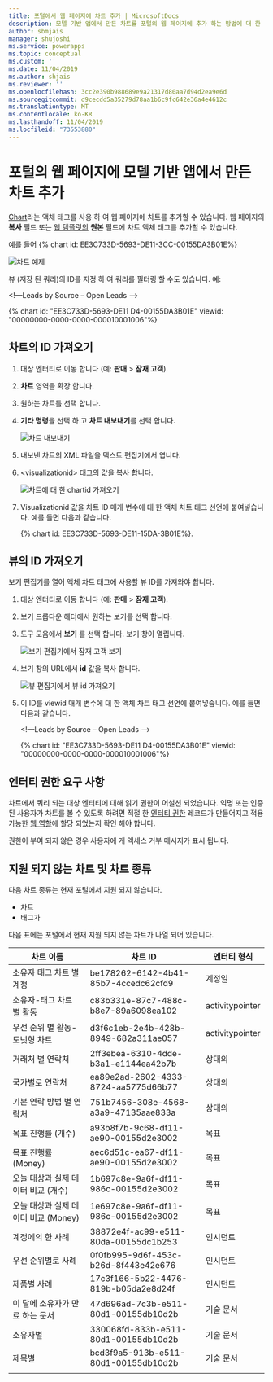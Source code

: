```yaml
---
title: 포털에서 웹 페이지에 차트 추가 | MicrosoftDocs
description: 모델 기반 앱에서 만든 차트를 포털의 웹 페이지에 추가 하는 방법에 대 한 지침입니다.
author: sbmjais
manager: shujoshi
ms.service: powerapps
ms.topic: conceptual
ms.custom: ''
ms.date: 11/04/2019
ms.author: shjais
ms.reviewer: ''
ms.openlocfilehash: 3cc2e390b988689e9a21317d80aa7d94d2ea9e6d
ms.sourcegitcommit: d9cecdd5a35279d78aa1b6c9fc642e36a4e4612c
ms.translationtype: MT
ms.contentlocale: ko-KR
ms.lasthandoff: 11/04/2019
ms.locfileid: "73553880"
---
```

# <a name="add-a-chart-created-in-a-model-driven-app-to-a-webpage-in-portal"></a>포털의 웹 페이지에 모델 기반 앱에서 만든 차트 추가

[Chart](../liquid/portals-entity-tags.md#chart)라는 액체 태그를 사용 하 여 웹 페이지에 차트를 추가할 수 있습니다. 웹 페이지의 **복사** 필드 또는 [웹 템플릿의](../liquid/store-content-web-templates.md) **원본** 필드에 차트 액체 태그를 추가할 수 있습니다.
 
예를 들어 {% chart id: EE3C733D-5693-DE11-3CC-00155DA3B01E%}

![차트 예제](../media/dynamics365-chart-example.png "차트 예제")

뷰 (저장 된 쿼리)의 ID를 지정 하 여 쿼리를 필터링 할 수도 있습니다. 예:

<!—Leads by Source – Open Leads -->

{% chart id: "EE3C733D-5693-DE11 D4-00155DA3B01E" viewid: "00000000-0000-0000-000010001006"%}

## <a name="get-the-id-of-a-chart"></a>차트의 ID 가져오기

1.  대상 엔터티로 이동 합니다 (예: **판매** > **잠재 고객**).
2.  **차트** 영역을 확장 합니다.
3.  원하는 차트를 선택 합니다.
4.  **기타 명령**을 선택 하 고 **차트 내보내기**를 선택 합니다.

    ![차트 내보내기](../media/export-dynamics365-chart.png "차트 내보내기")

5. 내보낸 차트의 XML 파일을 텍스트 편집기에서 엽니다.
6. \<visualizationid\> 태그의 값을 복사 합니다.

    ![차트에 대 한 chartid 가져오기](../media/dynamics365-chart-chartid.png "차트의 차트 ID 가져오기")

7. Visualizationid 값을 차트 ID 매개 변수에 대 한 액체 차트 태그 선언에 붙여넣습니다. 예를 들면 다음과 같습니다.

    {% chart id: EE3C733D-5693-DE11-15DA-3B01E%}.

## <a name="get-the-id-of-a-view"></a>뷰의 ID 가져오기

보기 편집기를 열어 액체 차트 태그에 사용할 뷰 ID를 가져와야 합니다.
 
1.  대상 엔터티로 이동 합니다 (예: **판매** > **잠재 고객**).
2.  보기 드롭다운 헤더에서 원하는 보기를 선택 합니다.
3.  도구 모음에서 **보기** 를 선택 합니다. 보기 창이 열립니다.

    ![보기 편집기에서 잠재 고객 보기](../media/dynamics365-chart-view.png "보기 편집기에서 잠재 고객 보기")

4. 보기 창의 URL에서 **id** 값을 복사 합니다.

    ![뷰 편집기에서 뷰 id 가져오기](../media/dynamics365-chart-viewid.png "뷰 편집기에서 보기 ID 가져오기")

5. 이 ID를 viewid 매개 변수에 대 한 액체 차트 태그 선언에 붙여넣습니다. 예를 들면 다음과 같습니다.

    <!—Leads by Source – Open Leads -->

    {% chart id: "EE3C733D-5693-DE11 D4-00155DA3B01E" viewid: "00000000-0000-0000-000010001006"%}

## <a name="entity-permission-requirement"></a>엔터티 권한 요구 사항

차트에서 쿼리 되는 대상 엔터티에 대해 읽기 권한이 어설션 되었습니다. 익명 또는 인증 된 사용자가 차트를 볼 수 있도록 하려면 적절 한 [엔터티 권한](assign-entity-permissions.md) 레코드가 만들어지고 적용 가능한 [웹 역할](create-web-roles.md)에 할당 되었는지 확인 해야 합니다. 
 
권한이 부여 되지 않은 경우 사용자에 게 액세스 거부 메시지가 표시 됩니다.

## <a name="unsupported-charts-and-chart-types"></a>지원 되지 않는 차트 및 차트 종류

다음 차트 종류는 현재 포털에서 지원 되지 않습니다.
- 차트
- 태그가

다음 표에는 포털에서 현재 지원 되지 않는 차트가 나열 되어 있습니다.

| 차트 이름                              | 차트 ID                             | 엔터티 형식      |
|-----------------------------------------|--------------------------------------|------------------|
| 소유자 태그 차트 별 계정           | be178262-6142-4b41-85b7-4ccedc62cfd9 | 계정일          |
| 소유자-태그 차트 별 활동         | c83b331e-87c7-488c-b8e7-89a6098ea102 | activitypointer  |
| 우선 순위 별 활동-도넛형 차트 | d3f6c1eb-2e4b-428b-8949-682a311ae057 | activitypointer  |
| 거래처 별 연락처                     | 2ff3ebea-6310-4dde-b3a1-e1144ea42b7b | 상대의          |
| 국가별로 연락처                     | ea89e2ad-2602-4333-8724-aa5775d66b77 | 상대의          |
| 기본 연락 방법 별 연락처    | 751b7456-308e-4568-a3a9-47135aae833a | 상대의          |
| 목표 진행률 (개수)                   | a93b8f7b-9c68-df11-ae90-00155d2e3002 | 목표             |
| 목표 진행률 (Money)                   | aec6d51c-ea67-df11-ae90-00155d2e3002 | 목표             |
| 오늘 대상과 실제 데이터 비교 (개수)      | 1b697c8e-9a6f-df11-986c-00155d2e3002 | 목표             |
| 오늘 대상과 실제 데이터 비교 (Money)      | 1e697c8e-9a6f-df11-986c-00155d2e3002 | 목표             |
| 계정에의 한 사례                        | 38872e4f-ac99-e511-80da-00155dc1b253 | 인시던트         |
| 우선 순위별로 사례                       | 0f0fb995-9d6f-453c-b26d-8f443e42e676 | 인시던트         |
| 제품별 사례                        | 17c3f166-5b22-4476-819b-b05da2e8d24f | 인시던트         |
| 이 달에 소유자가 만료 하는 문서   | 47d696ad-7c3b-e511-80d1-00155db10d2b | 기술 문서 |
| 소유자별                                | 330068fd-833b-e511-80d1-00155db10d2b | 기술 문서 |
| 제목별                              | bcd3f9a5-913b-e511-80d1-00155db10d2b | 기술 문서 | 
| | |
